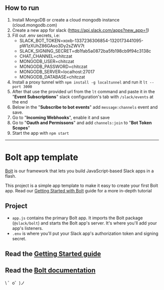 How to run
------------

1. Install MongoDB or create a cloud mongodb instance (cloud.mongodb.com)
2. Create a new app for slack (https://api.slack.com/apps?new_app=1)
3. Fill out .env secrets, i.e:
    - SLACK_BOT_TOKEN=xoxb-1337236306854-1320173441095-pW1zXUhZ86GAso3Dy2sZWV7t
    - SLACK_SIGNING_SECRET=db1fab5a0872ba5fb198cb9f94c3138c
    - CHAT_CHANNEL=chitczat
    - MONGODB_USER=chitczat
    - MONGODB_PASSWORD=chitczat
    - MONGODB_SERVER=localhost:27017
    - MONGODB_DATABASE=chitczat
4. Install a proxy tunnel with `npm install -g localtunnel` and run it `lt --port 3000`
5. After that use the provided url from the `lt` command and paste it in the "**Event Subscriptions**" slack configuration's tab with `/slack/events` at the end 
6. Below in the "**Subscribe to bot events**" add `message:channels` event and save.
7. Go to "**Incoming Webhooks**", enable it and save
8. Go to "**Oauth and Permissons**" and add `channels:join` to "**Bot Token Scopes**"
9. Start the app with `npm start`

------------

Bolt app template
=================

[Bolt](https://slack.dev/bolt) is our framework that lets you build JavaScript-based Slack apps in a flash.

This project is a simple app template to make it easy to create your first Bolt app. Read our [Getting Started with Bolt](https://api.slack.com/start/building/bolt) guide for a more in-depth tutorial

Project
------------

- `app.js` contains the primary Bolt app. It imports the Bolt package (`@slack/bolt`) and starts the Bolt app's server. It's where you'll add your app's listeners.
- `.env` is where you'll put your Slack app's authorization token and signing secret.

Read the [Getting Started guide](https://api.slack.com/start/building/bolt)
-------------------

Read the [Bolt documentation](https://slack.dev/bolt)
-------------------

\ ゜o゜)ノ
